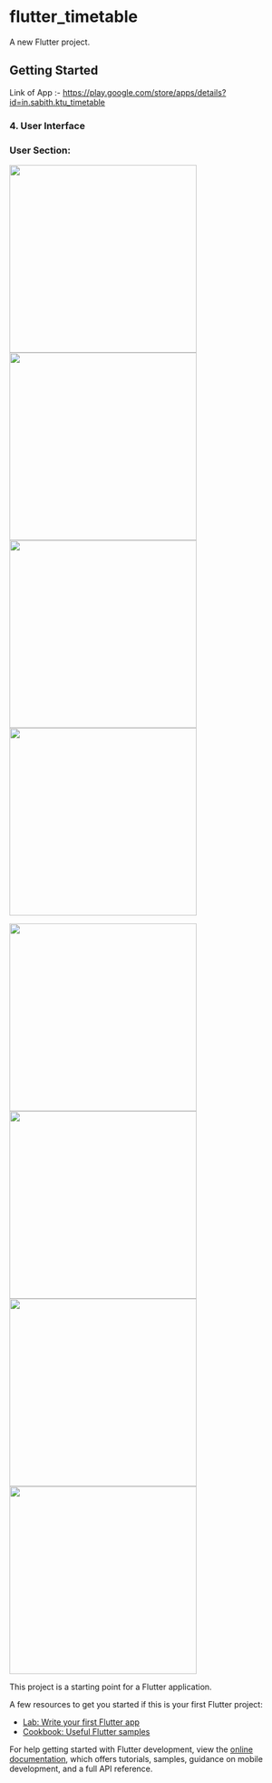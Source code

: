 # flutter_timetable

A new Flutter project.

## Getting Started
Link of App :- https://play.google.com/store/apps/details?id=in.sabith.ktu_timetable
### 4. User Interface

### User Section:




<img src="https://github.com/MOHAMMED-SABITH-C/KTU_TimeTable/assets/128989395/374a18e8-f586-4b96-96df-8840f253a44d.png"  width =" 330"><img src="https://github.com/MOHAMMED-SABITH-C/KTU_TimeTable/assets/128989395/97837d87-eb85-466f-a579-9024888194e5.png"  width =" 330">
<img src="https://github.com/MOHAMMED-SABITH-C/KTU_TimeTable/assets/128989395/b6d927d5-6549-438b-9f39-66966b81879c.png"  width =" 330"> 
<img src="https://github.com/MOHAMMED-SABITH-C/KTU_TimeTable/assets/128989395/1336d7a9-398c-4e2b-a910-ae75028f6c4e.png"  width =" 330">

<img src="https://github.com/MOHAMMED-SABITH-C/KTU_TimeTable/assets/128989395/9877a3f3-242c-4d73-b87b-5a9c835193ce.png"  width =" 330">
<img src="https://github.com/MOHAMMED-SABITH-C/KTU_TimeTable/assets/128989395/f26b8651-c930-48d0-9699-f350cbba4ee3.png"  width =" 330">
<img src="https://github.com/MOHAMMED-SABITH-C/KTU_TimeTable/assets/128989395/3d8ac8fc-7dd1-4897-9586-797c9fabe4dd.png"  width =" 330">
<img src="https://github.com/MOHAMMED-SABITH-C/KTU_TimeTable/assets/128989395/8aebca87-f4d7-4003-8898-3efd70bf84c7.png"  width =" 330">

This project is a starting point for a Flutter application.

A few resources to get you started if this is your first Flutter project:

- [Lab: Write your first Flutter app](https://docs.flutter.dev/get-started/codelab)
- [Cookbook: Useful Flutter samples](https://docs.flutter.dev/cookbook)

For help getting started with Flutter development, view the
[online documentation](https://docs.flutter.dev/), which offers tutorials,
samples, guidance on mobile development, and a full API reference.

